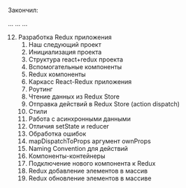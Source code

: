 Закончил:

...
...
...

12. Разработка Redux приложения
    1. Наш следующий проект
    2. Инициализация проекта
    3. Структура react+redux проекта
    4. Вспомогательные компоненты
    5. Redux компоненты
    6. Каркасc React-Redux приложения
    7. Роутинг
    8. Чтение данных из Redux Store
    9. Отправка действий в Redux Store (action dispatch)
    10. Стили
    11. Работа с асинхронными данными
    12. Отличия setState и reducer
    13. Обработка ошибок
    14. mapDispatchToProps аргумент ownProps
    15. Naming Convention для действий
    16. Компоненты-контейнеры
    17. Подключение нового компонента к Redux
    18. Redux добавление элементов в массив
    19. Redux обновление элементов в массиве